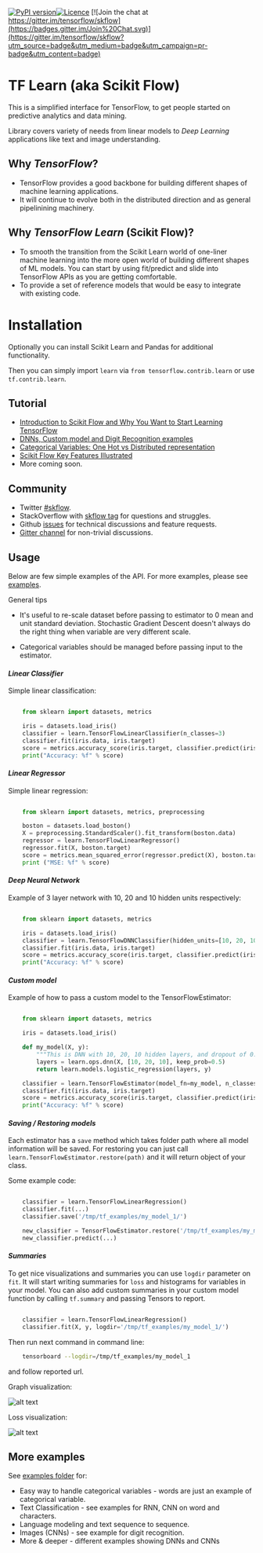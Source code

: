 [![PyPI version](https://badge.fury.io/py/skflow.svg)](https://pypi.python.org/pypi/skflow/0.1.0)[![Licence](https://img.shields.io/badge/license-Apache%202.0-blue.svg)](http://www.apache.org/licenses/LICENSE-2.0.html) [![Join the chat at https://gitter.im/tensorflow/skflow](https://badges.gitter.im/Join%20Chat.svg)](https://gitter.im/tensorflow/skflow?utm_source=badge&utm_medium=badge&utm_campaign=pr-badge&utm_content=badge)

TF Learn (aka Scikit Flow)
===========

This is a simplified interface for TensorFlow, to get people started on predictive analytics and data mining.

Library covers variety of needs from linear models to *Deep Learning* applications like text and image understanding.

Why *TensorFlow*? 
-----------------
- TensorFlow provides a good backbone for building different shapes of machine learning applications. 
- It will continue to evolve both in the distributed direction and as general pipelinining machinery.

Why *TensorFlow Learn* (Scikit Flow)? 
-----------------
- To smooth the transition from the Scikit Learn world of one-liner machine learning into the more open world of building different shapes of ML models. You can start by using fit/predict and slide into TensorFlow APIs as you are getting comfortable. 
- To provide a set of reference models that would be easy to integrate with existing code.

Installation
============

Optionally you can install Scikit Learn and Pandas for additional functionality.

Then you can simply import `learn` via `from tensorflow.contrib.learn` or use `tf.contrib.learn`.


Tutorial
--------

-  [Introduction to Scikit Flow and Why You Want to Start Learning
   TensorFlow](https://medium.com/@ilblackdragon/tensorflow-tutorial-part-1-c559c63c0cb1)
-  [DNNs, Custom model and Digit Recognition examples](https://medium.com/@ilblackdragon/tensorflow-tutorial-part-2-9ffe47049c92)
-  [Categorical Variables: One Hot vs Distributed
   representation](https://medium.com/@ilblackdragon/tensorflow-tutorial-part-3-c5fc0662bc08)
-  [Scikit Flow Key Features Illustrated](http://terrytangyuan.github.io/2016/03/14/scikit-flow-intro/)
-  More coming soon.

Community
---------
- Twitter [#skflow](https://twitter.com/search?q=skflow&src=typd).
- StackOverflow with [skflow tag](http://stackoverflow.com/questions/tagged/skflow) for questions and struggles.
- Github [issues](https://github.com/tensorflow/tensorflow/issues) for technical discussions and feature requests. 
- [Gitter channel](https://gitter.im/tensorflow/skflow) for non-trivial discussions.

Usage
-----

Below are few simple examples of the API. For more examples, please see [examples](https://github.com/tensorflow/tensorflow/tree/master/tensorflow/examples/skflow).

General tips

-  It's useful to re-scale dataset before passing to estimator to 0 mean and unit standard deviation. Stochastic Gradient Descent doesn't always do the right thing when variable are very different scale.

-  Categorical variables should be managed before passing input to the estimator. 

#### *Linear Classifier*

Simple linear classification:

```python

    from sklearn import datasets, metrics

    iris = datasets.load_iris()
    classifier = learn.TensorFlowLinearClassifier(n_classes=3)
    classifier.fit(iris.data, iris.target)
    score = metrics.accuracy_score(iris.target, classifier.predict(iris.data))
    print("Accuracy: %f" % score)
```

#### *Linear Regressor*

Simple linear regression:

```python

    from sklearn import datasets, metrics, preprocessing

    boston = datasets.load_boston()
    X = preprocessing.StandardScaler().fit_transform(boston.data)
    regressor = learn.TensorFlowLinearRegressor()
    regressor.fit(X, boston.target)
    score = metrics.mean_squared_error(regressor.predict(X), boston.target)
    print ("MSE: %f" % score)
```

#### *Deep Neural Network*

Example of 3 layer network with 10, 20 and 10 hidden units respectively:

```python

    from sklearn import datasets, metrics

    iris = datasets.load_iris()
    classifier = learn.TensorFlowDNNClassifier(hidden_units=[10, 20, 10], n_classes=3)
    classifier.fit(iris.data, iris.target)
    score = metrics.accuracy_score(iris.target, classifier.predict(iris.data))
    print("Accuracy: %f" % score)
```

#### *Custom model*

Example of how to pass a custom model to the TensorFlowEstimator:

```python

    from sklearn import datasets, metrics

    iris = datasets.load_iris()

    def my_model(X, y):
        """This is DNN with 10, 20, 10 hidden layers, and dropout of 0.5 probability."""
        layers = learn.ops.dnn(X, [10, 20, 10], keep_prob=0.5)
        return learn.models.logistic_regression(layers, y)

    classifier = learn.TensorFlowEstimator(model_fn=my_model, n_classes=3)
    classifier.fit(iris.data, iris.target)
    score = metrics.accuracy_score(iris.target, classifier.predict(iris.data))
    print("Accuracy: %f" % score)
```

#### *Saving / Restoring models*

Each estimator has a ``save`` method which takes folder path where all model information will be saved. For restoring you can just call ``learn.TensorFlowEstimator.restore(path)`` and it will return object of your class.

Some example code:

```python

    classifier = learn.TensorFlowLinearRegression()
    classifier.fit(...)
    classifier.save('/tmp/tf_examples/my_model_1/')

    new_classifier = TensorFlowEstimator.restore('/tmp/tf_examples/my_model_2')
    new_classifier.predict(...)
``` 
   
#### *Summaries*

To get nice visualizations and summaries you can use ``logdir`` parameter on ``fit``. It will start writing summaries for ``loss`` and histograms for variables in your model. You can also add custom summaries in your custom model function by calling ``tf.summary`` and passing Tensors to report.

```python

    classifier = learn.TensorFlowLinearRegression()
    classifier.fit(X, y, logdir='/tmp/tf_examples/my_model_1/')
```

Then run next command in command line:

```bash
    tensorboard --logdir=/tmp/tf_examples/my_model_1
```

and follow reported url.

Graph visualization:

![alt text][Text classification RNN Graph]

Loss visualization:

![alt text][Text classification RNN Loss]

More examples
-------------

See [examples folder](https://github.com/tensorflow/tensorflow/tree/master/tensorflow/examples/skflow) for:

-  Easy way to handle categorical variables - words are just an example of categorical variable.
-  Text Classification - see examples for RNN, CNN on word and characters.
-  Language modeling and text sequence to sequence. 
-  Images (CNNs) - see example for digit recognition.
-  More & deeper - different examples showing DNNs and CNNs

[Text classification RNN Graph]:https://raw.githubusercontent.com/tensorflow/skflow/master/g3doc/images/text_classification_rnn_graph.png
[Text classification RNN Loss]:https://raw.githubusercontent.com/tensorflow/skflow/master/g3doc/images/text_classification_rnn_loss.png
